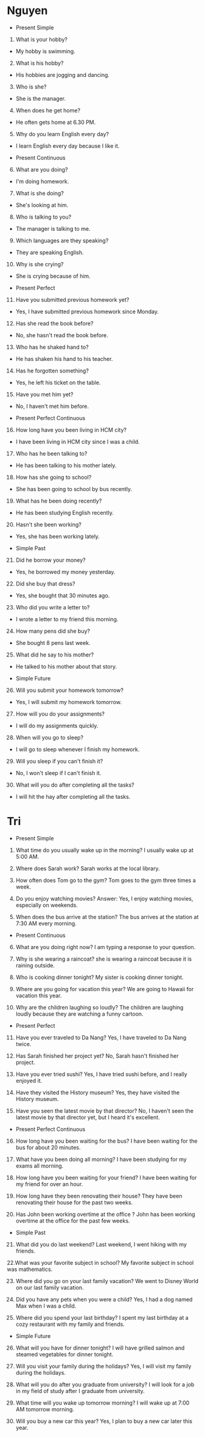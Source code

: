 # Nguyen

* Present Simple
1. What is your hobby?
- My hobby is swimming.

2. What is his hobby?
- His hobbies are jogging and dancing.

3. Who is she? 
- She is the manager.

4. When does he get home?
- He often gets home at 6.30 PM.

5. Why do you learn English every day?
- I learn English every day because I like it.

* Present Continuous
6. What are you doing?
- I'm doing homework.

7. What is she doing?
- She's looking at him.

8. Who is talking to you?
- The manager is talking to me.

9. Which languages are they speaking?
- They are speaking English.

10. Why is she crying?
- She is crying because of him.

* Present Perfect
11. Have you submitted previous homework yet?
- Yes, I have submitted previous homework since Monday.

12. Has she read the book before?
- No, she hasn't read the book before.

13. Who has he shaked hand to?
- He has shaken his hand to his teacher.

14. Has he forgotten something?
- Yes, he left his ticket on the table.

15. Have you met him yet?
- No, I haven't met him before.

* Present Perfect Continuous
16. How long have you been living in HCM city?
- I have been living in HCM city since I was a child.

17. Who has he been talking to?
- He has been talking to his mother lately.

18. How has she going to school?
- She has been going to school by bus recently.

19. What has he been doing recently? 
- He has been studying English recently.

20. Hasn't she been working?
- Yes, she has been working lately.

* Simple Past
21. Did he borrow your money?
- Yes, he borrowed my money yesterday.

22. Did she buy that dress?
- Yes, she bought that 30 minutes ago.

23. Who did you write a letter to?
- I wrote a letter to my friend this morning.

24. How many pens did she buy?
- She bought 8 pens last week.

25. What did he say to his mother?
- He talked to his mother about that story.

* Simple Future
26. Will you submit your homework tomorrow?
- Yes, I will submit my homework tomorrow.

27. How will you do your assignments?
- I will do my assignments quickly.

28. When will you go to sleep?
- I will go to sleep whenever I finish my homework.

29. Will you sleep if you can't finish it?
- No, I won't sleep if I can't finish it.

30. What will you do after completing all the tasks?
- I will hit the hay after completing all the tasks.



# Tri

* Present Simple
  
1. What time do you usually wake up in the morning?
I usually wake up at 5:00 AM.

2. Where does Sarah work?
Sarah works at the local library.

3. How often does Tom go to the gym?
Tom goes to the gym three times a week.

4. Do you enjoy watching movies?
Answer: Yes, I enjoy watching movies, especially on weekends.

5. When does the bus arrive at the station?
The bus arrives at the station at 7:30 AM every morning.

* Present Continuous
  
6. What are you doing right now?
I am typing a response to your question.

7. Why is she wearing a raincoat?
she is wearing a raincoat because it is raining outside.

8. Who is cooking dinner tonight?
My sister is cooking dinner tonight.

9. Where are you going for vacation this year?
We are going to Hawaii for vacation this year.

10. Why are the children laughing so loudly?
The children are laughing loudly because they are watching a funny cartoon.

* Present Perfect
  
11. Have you ever traveled to Da Nang?
Yes, I have traveled to Da Nang twice.

12. Has Sarah finished her project yet?
No, Sarah hasn't finished her project.

13.  Have you ever tried sushi?
Yes, I have tried sushi before, and I really enjoyed it.

14. Have they visited the History museum?
Yes, they have visited the History museum.

15. Have you seen the latest movie by that director?
No, I haven't seen the latest movie by that director yet, but I heard it's excellent.

* Present Perfect Continuous
16. How long have you been waiting for the bus?
I have been waiting for the bus for about 20 minutes.

17. What have you been doing all morning?
I have been studying for my exams all morning.

18. How long have you been waiting for your friend?
I have been waiting for my friend for over an hour.

19. How long have they been renovating their house?
They have been renovating their house for the past two weeks.

20. Has John been working overtime at the office ?
John has been working overtime at the office for the past few weeks.

* Simple Past
  
21. What did you do last weekend?
Last weekend, I went hiking with my friends.

22.What was your favorite subject in school?
My favorite subject in school was mathematics.

23. Where did you go on your last family vacation?
We went to Disney World on our last family vacation.

24. Did you have any pets when you were a child?
Yes, I had a dog named Max when I was a child.

25. Where did you spend your last birthday?
I spent my last birthday at a cozy restaurant with my family and friends.

* Simple Future
  
26. What will you have for dinner tonight?
I will have grilled salmon and steamed vegetables for dinner tonight.

27. Will you visit your family during the holidays?
Yes, I will visit my family during the holidays.

28. What will you do after you graduate from university?
I will look for a job in my field of study after I graduate from university.

29. What time will you wake up tomorrow morning?
I will wake up at 7:00 AM tomorrow morning.

30. Will you buy a new car this year?
Yes, I plan to buy a new car later this year.
